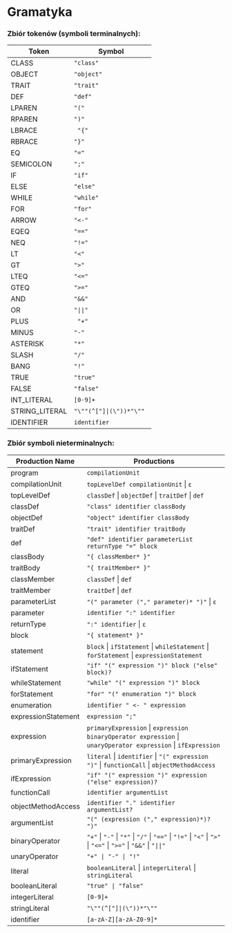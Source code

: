 # Gramatyka
### Zbiór tokenów (symboli terminalnych):

| Token          | Symbol      |
|----------------|-------------|
| CLASS          | `"class"`|
| OBJECT         | `"object"`   |
| TRAIT          | `"trait"`  |
| DEF            | `"def"` |
| LPAREN         | `"(" `|
| RPAREN         | `")"`|
| LBRACE         |` "{"`       |
| RBRACE         |` "}" `        |
| EQ             |` "=" `      |
| SEMICOLON      |` ";" `       |
| IF             |` "if" `       |
| ELSE           |` "else" `    |
| WHILE          |` "while" `  |
| FOR            | `"for" `    |
| ARROW          |` "<-" `      |
| EQEQ           | `"==" `      |
| NEQ            |` "!=" `     |
| LT             |` "<" `      |
| GT             | `">" `      |
| LTEQ           | `"<="`      |
| GTEQ           |` ">=" `      |
| AND         |` "&&"  `    |
| OR           |`"\|\|"`   |
| PLUS           |` "+"`       |
| MINUS          |` "-" `      |
| ASTERISK       | `"*"`       |
| SLASH          | `"/" `        |
| BANG           | `"!"`         |
| TRUE           | `"true"`    |
| FALSE          | `"false" `    |
| INT_LITERAL    | `[0-9]+`    |
| STRING_LITERAL | `"\""(^["]\|(\"))*"\"" `   |
| IDENTIFIER     | `identifier ` |


### Zbiór symboli nieterminalnych:

| Production Name   | Productions                                                   |
|-------------------|---------------------------------------------------------------|
| program           | `compilationUnit`                                               |
| compilationUnit   | `topLevelDef compilationUnit` \| `ε`                               |
| topLevelDef       | `classDef` \| `objectDef` \| `traitDef` \| `def`                       |
| classDef          | `"class" identifier classBody`                                    |
| objectDef         | `"object" identifier classBody`                                  |
| traitDef          | `"trait" identifier traitBody`                                    |
| def               | `"def" identifier parameterList returnType "=" block`            |
| classBody         | `"{ classMember* }"`                                           |
| traitBody         | `"{ traitMember* }"`                                           |
| classMember       | `classDef` \| `def`                                               |
| traitMember       | `traitDef` \| `def`                                               |
| parameterList     | `"(" parameter ("," parameter)* ")"` \| `ε`                       |
| parameter         | `identifier ":" identifier`                                        |
| returnType        | `":" identifier` \| `ε`                                              |
| block             | `"{ statement* }"`                                             |
| statement         | `block` \| `ifStatement` \| `whileStatement` \| `forStatement` \| `expressionStatement` |
| ifStatement       | `"if" "(" expression ")" block ("else" block)?`                  |
| whileStatement    | `"while" "(" expression ")" block`                               |
| forStatement      | `"for" "(" enumeration ")" block`                                |
| enumeration       | `identifier " <- " expression`                                   |
| expressionStatement | `expression ";"`                                                |
| expression        | `primaryExpression` \| `expression binaryOperator expression` \| `unaryOperator expression` \| `ifExpression` |
| primaryExpression | `literal` \| `identifier` \| `"(" expression ")"` \| `functionCall` \| `objectMethodAccess` |
| ifExpression      | `"if" "(" expression ")" expression ("else" expression)?`        |
| functionCall      | `identifier argumentList`                                        |
| objectMethodAccess | `identifier "." identifier argumentList?`                        |
| argumentList      | `"(" (expression ("," expression)*)? ")"`                        |
| binaryOperator    | `"+"` \| `"-"` \| `"*"` \| `"/"` \| `"=="` \| `"!="` \| `"<"` \| `">"` \| `"<="` \| `">="` \| `"&&"` \| `"\|\|"` | |
| unaryOperator     | `"+" \| "-" \| "!"`                                             |
| literal           | `booleanLiteral` \| `integerLiteral` \| `stringLiteral`              |
| booleanLiteral    | `"true" \| "false"`                                             |
| integerLiteral    | `[0-9]+`                                                        |
| stringLiteral     |  `"\""(^["]\|(\"))*"\"" `                                                   |
| identifier        | `[a-zA-Z][a-zA-Z0-9]*`                                          |
